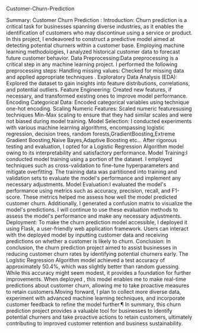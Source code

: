 Customer-Churn-Prediction

Summary:
Customer Churn Prediction :
Introduction: Churn prediction is a critical task for businesses spanning diverse industries, as it enables the identification of customers who may discontinue using a service or product. In this project, I endeavored to construct a predictive model aimed at detecting potential churners within a customer base. Employing machine learning methodologies, I analyzed historical customer data to forecast future customer behavior.
Data Preprocessing:Data preprocessing is a critical step in any machine learning project. I performed the following preprocessing steps:
Handling missing values: Checked for missing data and applied appropriate techniques .
Exploratory Data Analysis (EDA): Explored the dataset to gain insights into feature distributions, correlations, and potential outliers.
Feature Engineering: Created new features, if necessary, and transformed existing ones to improve model performance.
Encoding Categorical Data: Encoded categorical variables using technique one-hot encoding.
Scaling Numeric Features: Scaled numeric featuresusing techniques Min-Max scaling to ensure that they had similar scales and were not biased during model training.
Model Selection: I conducted experiments with various machine learning algorithms, encompassing logistic regression, decision trees, random forests,GradientBoosting,Extreme Gradient Boosting,Naive Bayes,Adaptive Boosting etc... After rigorous testing and evaluation, I opted for a Logistic Regression Algorithm model owing to its interpretability and satisfactory performance.
Model Training:I conducted model training using a portion of the dataset. I employed techniques such as cross-validation to fine-tune hyperparameters and mitigate overfitting. The training data was partitioned into training and validation sets to evaluate the model's performance and implement any necessary adjustments.
Model Evaluation:I evaluated the model's performance using metrics such as accuracy, precision, recall, and F1-score. These metrics helped me assess how well the model predicted customer churn. Additionally, I generated a confusion matrix to visualize the model's predictions. I will continue to use these evaluation methods to assess the model's performance and make any necessary adjustments.
Deployment: To make the churn prediction model accessible, I deployed it using Flask, a user-friendly web application framework. Users can interact with the deployed model by inputting customer data and receiving predictions on whether a customer is likely to churn.
Conclusion: In conclusion, the churn prediction project aimed to assist businesses in reducing customer churn rates by identifying potential churners early. The Logistic Regression Algorithm model achieved a test accuracy of approximately 50.4%, which was slightly better than random guessing. While this accuracy might seem modest, it provides a foundation for further improvements. When deployed , this model enables me to make real-time predictions about customer churn, allowing me to take proactive measures to retain customers.Moving forward, I plan to collect more diverse data, experiment with advanced machine learning techniques, and incorporate customer feedback to refine the model further.¶
In summary, this churn prediction project provides a valuable tool for businesses to identify potential churners and take proactive actions to retain customers, ultimately contributing to improved customer retention and business sustainability.
